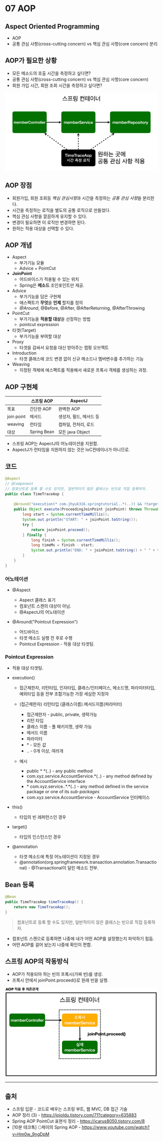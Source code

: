 # 07 AOP

## Aspect Oriented Programming

- AOP
- 공통 관심 사항(cross-cutting concern) vs 핵심 관심 사항(core concern) 분리

## AOP가 필요한 상황

- 모든 메소드의 호출 시간을 측정하고 싶다면?
- 공통 관심 사항(cross-cutting concern) vs 핵심 관심 사항(core concern)
- 회원 가입 시간, 회원 조회 시간을 측정하고 싶다면?

![AOP](images/AOP.png)

## AOP 장점

- 회원가입, 회원 조회등 *핵심 관심사항*과 시간을 측정하는 *공통 관심 사항*을 분리한다.
- 시간을 측정하는 로직을 별도의 공통 로직으로 만들었다.
- 핵심 관심 사항을 깔끔하게 유지할 수 있다.
- 변경이 필요하면 이 로직만 변경하면 된다.
- 원하는 적용 대상을 선택할 수 있다.

## AOP 개념

- Aspect
  - 부가기능 모듈
  - Advice + PointCut
- **JoinPoint**
  - 어드바이스가 적용될 수 있는 위치
  - Spring은 **메소드** 조인포인트만 제공.
- Advice
  - 부가기능을 담은 구현체
  - 애스펙트가 **무엇**을 **언제** 할지를 정의
  - _@Around_, @Before, @After, @AfterReturning, @AfterThrowing
- PointCut
  - 부가기능을 **적용할 대상**을 선정하는 방법
  - pointcut expression
- 타겟(Target)
  - 부가기능을 부여할 대상
- Proxy
  - 타겟을 감싸서 요청을 대신 받아주는 랩핑 오브젝트
- Introduction
  - 타겟 클래스에 코드 변경 없이 신규 메소드나 멤버변수를 추가하는 기능
- Weaving
  - 지정된 객체에 에스팩트를 적용해서 새로운 프록시 객체를 생성하는 과정.

## AOP 구현체

|            | 스프링 AOP  | AspectJ                 |
| ---------- | ----------- | ----------------------- |
| 목표       | 간단한 AOP  | 완벽한 AOP              |
| join point | 메서드      | 생성자, 필드, 메서드 등 |
| weaving    | 런타임      | 컴파일, 전처리, 로드    |
| 대상       | Spring Bean | 모든 java Object        |

- 스프링 AOP는 AspectJ의 어노테이션을 지원함.
- AspectJ가 런타임을 지원하지 않는 것은 IoC컨테이너가 아니므로.

## 코드

```java
@Aspect
// @Component
// 컴포넌트로 등록 할 수도 있지만, 일반적이지 않은 클래스는 빈으로 직접 등록하자.
public class TimeTraceAop {

    @Around("execution(* com.jhyuk316.springtutorial..*(..)) && !target(com.jhyuk316.springtutorial.SpringConfig)")
    public Object execute(ProceedingJoinPoint joinPoint) throws Throwable {
        long start = System.currentTimeMillis();
        System.out.println("START: " + joinPoint.toString());
        try {
            return joinPoint.proceed();
        } finally {
            long finish = System.currentTimeMillis();
            long timeMs = finish - start;
            System.out.println("END: " + joinPoint.toString() + " " + timeMs + "ms");
        }
    }
}
```

### 어노테이션

- @Aspect

  - Aspect 클래스 표기
  - 컴포넌트 스캔의 대상이 아님.
  - @AspectJ의 어노테이션

- @Around("Pointcut Expression")

  - 어드바이스
  - 타겟 메소드 실행 전 후로 수행
  - Pointcut Expression - 적용 대상 타겟팅.

### Pointcut Expression

- 적용 대상 타겟팅.

- execution()

  - 접근제한자, 리턴타입, 인자타입, 클래스/인터페이스, 메소드명, 파라미터타입, 예외타입 등을 전부 조합가능한 가장 세심한 지정자
  - (접근제한자) 리턴타입 (클래스이름).메서드이름(파라미터)

    - 접근제한자 - public, private, 생략가능
    - 리턴 타입
    - 클래스 이름 - 풀 패키지명, 생략 가능
    - 메서드 이름
    - 파라미터
    - \* - 모든 값
    - .. - 0개 이상, 여러개

  - 예시
    - public \* \*(..) - any public method
    - com.xyz.service.AccountService.\*(..) - any method defined by the AccountService interface
    - \* com.xyz.service..\*.\*(..) - any method defined in the service package or one of its _sub-packages_
    - com.xyz.service.AccountService - AccountService 인터페이스

- this()

  - 타입의 빈 레퍼런스인 경우

- target()

  - 타입의 인스턴스인 경우

- @annotation
  - 타겟 메소드에 특정 어노테이션이 지정된 경우
  - @annotation(org.springframework.transaction.annotation.Transactional) - @Transactional이 달린 메소드 전부.

## Bean 등록

```java
@Bean
public TimeTraceAop timeTraceAop() {
    return new TimeTraceAop();
}
```

> 컴포넌트로 등록 할 수도 있지만, 일반적이지 않은 클래스는 빈으로 직접 등록하자.

- 컴포넌트 스캔으로 등록하면 나중에 내가 어떤 AOP를 설정했는지 파악하기 힘듬.
- 어떤 AOP를 걸어 놨는지 나중에 확인이 편함.

## 스프링 AOP의 작동방식

- AOP가 적용되야 하는 빈의 프록시(가짜 빈)를 생성.
- 프록시 안에서 joinPoint.proceed()로 원래 빈을 실행.

![after_AOP](images/after_AOP.png)

---

## 출처

- 스프링 입문 - 코드로 배우는 스프링 부트, 웹 MVC, DB 접근 기술
- AOP 정리 (3) - <https://jojoldu.tistory.com/71?category=635883>
- Spring AOP PointCut 표현식 정리 - <https://icarus8050.tistory.com/8>
- [10분 테코톡] 🌕제이의 Spring AOP - <https://www.youtube.com/watch?v=Hm0w_9ngDpM>
